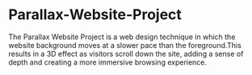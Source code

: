 # Parallax-Website-Project

The Parallax Website Project is a web design technique
in which the website background moves at a slower
pace than the foreground.This results in a 3D effect as
visitors scroll down the site, adding a sense of depth
and creating a more immersive browsing experience.

